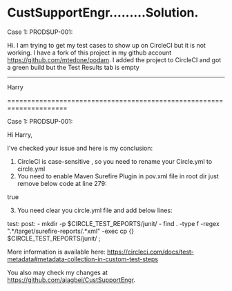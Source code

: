 # CustSupportEngr.........Solution.
Case 1: PRODSUP-001:


Hi. I am trying to get my test cases to show up on CircleCI but it is not working. I have a fork of this project in my github account https://github.com/mtedone/podam. I added the project to CircleCI and got a green build but the Test Results tab is empty

---

Harry

=====================================================================

Case 1: PRODSUP-001:

Hi Harry,

I've checked your issue and here is my conclusion:
1) CircleCI is case-sensitive , so you need to rename your Circle.yml to  circle.yml
2) You need to enable Maven Surefire Plugin in pov.xml file in root dir
just remove below code at line 279:

<configuration>
   <skip>true</skip>
</configuration>


3) You need clear you circle.yml file and add below lines:

test:
  post:
    - mkdir -p $CIRCLE_TEST_REPORTS/junit/
    - find . -type f -regex ".*/target/surefire-reports/.*xml" -exec cp {} $CIRCLE_TEST_REPORTS/junit/ \;



More information is available here:
https://circleci.com/docs/test-metadata#metadata-collection-in-custom-test-steps

You also may check my changes at https://github.com/ajagbei/CustSupportEngr.
